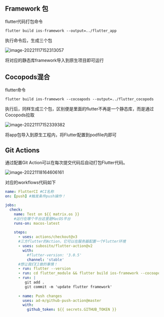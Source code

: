## Framework 包

flutter代码打包命令

```
flutter build ios-framework --output=../flutter_app
```

执行命令后，生成三个包

![image-20221117152313057](http://xingyajie.oss-cn-hangzhou.aliyuncs.com/uPic/image-20221117152313057.png)

将对应的静态库framework导入到原生项目即可运行

## Cocopods混合

flutter命令

```
flutter build ios-framework --cocoapods --output=../flutter_cocopods
```

执行后，同样生成三个包，区别便是里面的flutter不再是一个静态库，而是通过Cocopods拉取

![image-20221117152339382](http://xingyajie.oss-cn-hangzhou.aliyuncs.com/uPic/image-20221117152339382.png)

将app包导入到原生工程内，将Flutter配置到podfile内即可

## Git Actions

通过配置Git Action可以在每次提交代码后自动打包Flutter代码。

![image-20221118164606161](http://xingyajie.oss-cn-hangzhou.aliyuncs.com/uPic/image-20221118164606161.png)

对应的workflows代码如下

```yaml
name: FlutterCI #CI名称
on: [push] #触发条件push操作！

jobs:
  check:
    name: Test on ${{ matrix.os }}
    #运行在哪个平台这里是MacOS平台
    runs-on: macos-latest
    
    steps:
      - uses: actions/checkout@v3
      #三方flutter的Action，它可以在服务器配置一个Flutter环境
      - uses: subosito/flutter-action@v2
        with:
          #flutter-version: '3.0.5'
          channel: 'stable'
      #想让我们CI做的事情！
      - run: flutter --version
      - run: cd flutter_module && flutter build ios-framework --cocoapods --output=../NativeDemo/Flutter 
      - run: |
         git add .
         git commit -m 'update flutter framework'
     
      - name: Push changes
        uses: ad-m/github-push-action@master
        with:
          github_token: ${{ secrets.GITHUB_TOKEN }}
```

